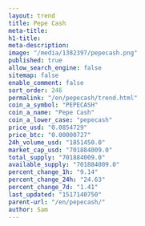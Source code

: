 ```yaml
---
layout: trend
title: Pepe Cash
meta-title: 
h1-title: 
meta-description: 
image: "/media/1382397/pepecash.png"
published: true
allow_search_engine: false
sitemap: false
enable_comment: false
sort_order: 246
permalink: "/en/pepecash/trend.html"
coin_a_symbol: "PEPECASH"
coin_a_name: "Pepe Cash"
coin_a_lower_case: "pepecash"
price_usd: "0.0854729"
price_btc: "0.00000727"
24h_volume_usd: "1851450.0"
market_cap_usd: "701884009.0"
total_supply: "701884009.0"
available_supply: "701884009.0"
percent_change_1h: "9.14"
percent_change_24h: "24.63"
percent_change_7d: "1.41"
last_updated: "1517140750"
parent-url: "/en/pepecash/"
author: Sam
---
```


